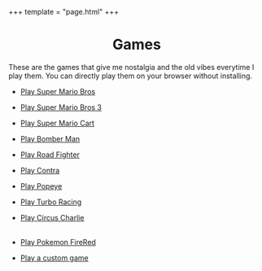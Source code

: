 +++
template = "page.html"
+++

<center>
<h1>Games</h1>
</center>

These are the games that give me nostalgia and the old vibes everytime I play them. You can directly play them on your browser without installing.

- [Play Super Mario Bros](/games/super-mario.html)
- [Play Super Mario Bros 3](/games/mario3.html)
- [Play Super Mario Cart](/games/mario-kart.html)
- [Play Bomber Man](/games/bomberman.html)
- [Play Road Fighter](/games/road-fighter.html)
- [Play Contra](/games/contra.html)
- [Play Popeye](/games/popeye.html)
- [Play Turbo Racing](/games/turbo-racing.html)
- [Play Circus Charlie](/games/circus-charlie.html)
<br><br>



- [Play Pokemon FireRed](/games/pokemon-firered.html)
- [Play a custom game](/games/GameEmulator/)